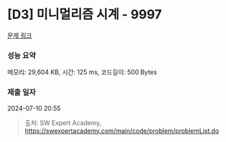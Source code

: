 # [D3] 미니멀리즘 시계 - 9997 

[문제 링크](https://swexpertacademy.com/main/code/problem/problemDetail.do?contestProbId=AXIvNBzKapEDFAXR) 

### 성능 요약

메모리: 29,604 KB, 시간: 125 ms, 코드길이: 500 Bytes

### 제출 일자

2024-07-10 20:55



> 출처: SW Expert Academy, https://swexpertacademy.com/main/code/problem/problemList.do